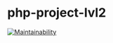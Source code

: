 # php-project-lvl2

[![Maintainability](https://api.codeclimate.com/v1/badges/53cb823d29156757da6c/maintainability)](https://codeclimate.com/github/vvgromo/php-project-lvl2/maintainability)
